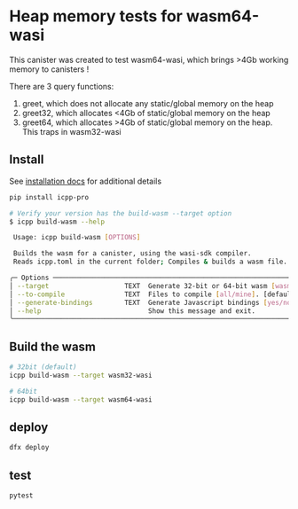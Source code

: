 # Heap memory tests for wasm64-wasi

This canister was created to test wasm64-wasi, which brings >4Gb working memory to canisters !

There are 3 query functions:

1. greet, which does not allocate any static/global memory on the heap
2. greet32, which allocates <4Gb of static/global memory on the heap
3. greet64, which allocates >4Gb of static/global memory on the heap. This traps in wasm32-wasi

## Install

See [installation docs](https://docs.icpp.world/installation.html) for additional details

```bash
pip install icpp-pro

# Verify your version has the build-wasm --target option
$ icpp build-wasm --help

 Usage: icpp build-wasm [OPTIONS]

 Builds the wasm for a canister, using the wasi-sdk compiler.
 Reads icpp.toml in the current folder; Compiles & builds a wasm file.

╭─ Options ───────────────────────────────────────────────────────────────────────────────────────────────────────────────────╮
│ --target                   TEXT  Generate 32-bit or 64-bit wasm [wasm32-wasi/wasm64-wasi]. [default: wasm32-wasi]           │
│ --to-compile               TEXT  Files to compile [all/mine]. [default: all]                                                │
│ --generate-bindings        TEXT  Generate Javascript bindings [yes/no]. [default: yes]                                      │
│ --help                           Show this message and exit.                                                                │
╰─────────────────────────────────────────────────────────────────────────────────────────────────────────────────────────────╯
```

## Build the wasm

```bash
# 32bit (default)
icpp build-wasm --target wasm32-wasi

# 64bit
icpp build-wasm --target wasm64-wasi
```

## deploy

```bash
dfx deploy
```

## test

```bash
pytest
```
